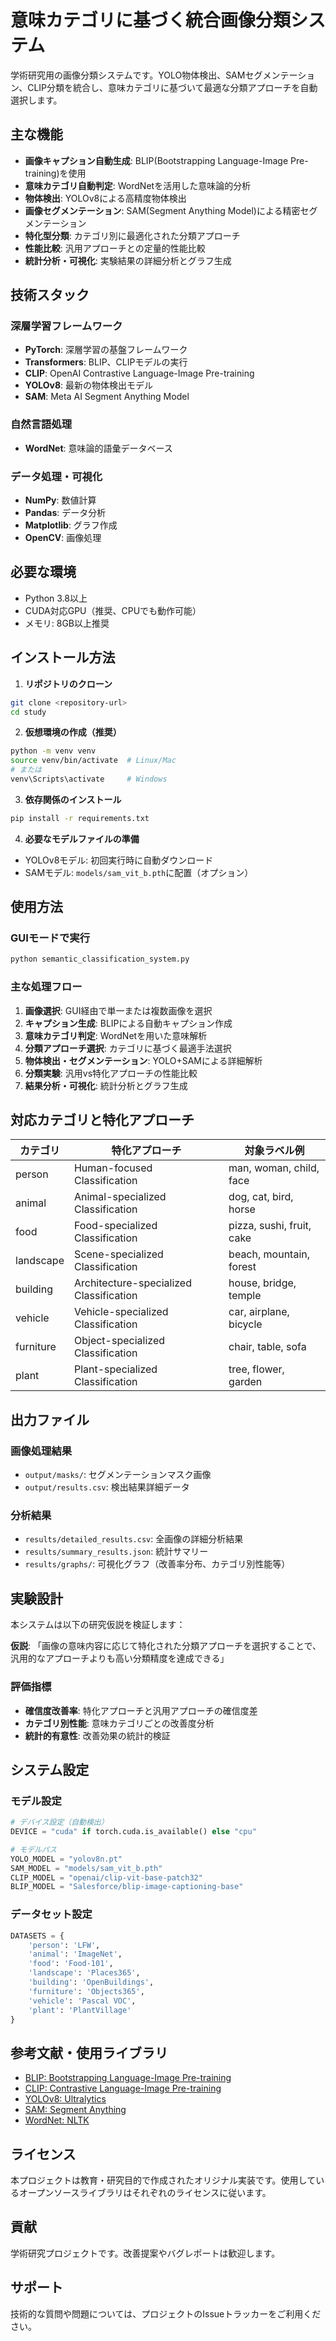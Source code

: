 # 意味カテゴリに基づく統合画像分類システム

学術研究用の画像分類システムです。YOLO物体検出、SAMセグメンテーション、CLIP分類を統合し、意味カテゴリに基づいて最適な分類アプローチを自動選択します。

## 主な機能

- **画像キャプション自動生成**: BLIP(Bootstrapping Language-Image Pre-training)を使用
- **意味カテゴリ自動判定**: WordNetを活用した意味論的分析
- **物体検出**: YOLOv8による高精度物体検出
- **画像セグメンテーション**: SAM(Segment Anything Model)による精密セグメンテーション
- **特化型分類**: カテゴリ別に最適化された分類アプローチ
- **性能比較**: 汎用アプローチとの定量的性能比較
- **統計分析・可視化**: 実験結果の詳細分析とグラフ生成

## 技術スタック

### 深層学習フレームワーク
- **PyTorch**: 深層学習の基盤フレームワーク
- **Transformers**: BLIP、CLIPモデルの実行
- **CLIP**: OpenAI Contrastive Language-Image Pre-training
- **YOLOv8**: 最新の物体検出モデル
- **SAM**: Meta AI Segment Anything Model

### 自然言語処理
- **WordNet**: 意味論的語彙データベース

### データ処理・可視化
- **NumPy**: 数値計算
- **Pandas**: データ分析
- **Matplotlib**: グラフ作成
- **OpenCV**: 画像処理

## 必要な環境

- Python 3.8以上
- CUDA対応GPU（推奨、CPUでも動作可能）
- メモリ: 8GB以上推奨

## インストール方法

1. **リポジトリのクローン**
```bash
git clone <repository-url>
cd study
```

2. **仮想環境の作成（推奨）**
```bash
python -m venv venv
source venv/bin/activate  # Linux/Mac
# または
venv\Scripts\activate     # Windows
```

3. **依存関係のインストール**
```bash
pip install -r requirements.txt
```

4. **必要なモデルファイルの準備**
- YOLOv8モデル: 初回実行時に自動ダウンロード
- SAMモデル: `models/sam_vit_b.pth`に配置（オプション）

## 使用方法

### GUIモードで実行
```bash
python semantic_classification_system.py
```

### 主な処理フロー

1. **画像選択**: GUI経由で単一または複数画像を選択
2. **キャプション生成**: BLIPによる自動キャプション作成
3. **意味カテゴリ判定**: WordNetを用いた意味解析
4. **分類アプローチ選択**: カテゴリに基づく最適手法選択
5. **物体検出・セグメンテーション**: YOLO+SAMによる詳細解析
6. **分類実験**: 汎用vs特化アプローチの性能比較
7. **結果分析・可視化**: 統計分析とグラフ生成

## 対応カテゴリと特化アプローチ

| カテゴリ | 特化アプローチ | 対象ラベル例 |
|---------|---------------|-------------|
| person | Human-focused Classification | man, woman, child, face |
| animal | Animal-specialized Classification | dog, cat, bird, horse |
| food | Food-specialized Classification | pizza, sushi, fruit, cake |
| landscape | Scene-specialized Classification | beach, mountain, forest |
| building | Architecture-specialized Classification | house, bridge, temple |
| vehicle | Vehicle-specialized Classification | car, airplane, bicycle |
| furniture | Object-specialized Classification | chair, table, sofa |
| plant | Plant-specialized Classification | tree, flower, garden |

## 出力ファイル

### 画像処理結果
- `output/masks/`: セグメンテーションマスク画像
- `output/results.csv`: 検出結果詳細データ

### 分析結果
- `results/detailed_results.csv`: 全画像の詳細分析結果
- `results/summary_results.json`: 統計サマリー
- `results/graphs/`: 可視化グラフ（改善率分布、カテゴリ別性能等）

## 実験設計

本システムは以下の研究仮説を検証します：

**仮説**: 「画像の意味内容に応じて特化された分類アプローチを選択することで、汎用的なアプローチよりも高い分類精度を達成できる」

### 評価指標
- **確信度改善率**: 特化アプローチと汎用アプローチの確信度差
- **カテゴリ別性能**: 意味カテゴリごとの改善度分析
- **統計的有意性**: 改善効果の統計的検証

## システム設定

### モデル設定
```python
# デバイス設定（自動検出）
DEVICE = "cuda" if torch.cuda.is_available() else "cpu"

# モデルパス
YOLO_MODEL = "yolov8n.pt"
SAM_MODEL = "models/sam_vit_b.pth"
CLIP_MODEL = "openai/clip-vit-base-patch32"
BLIP_MODEL = "Salesforce/blip-image-captioning-base"
```

### データセット設定
```python
DATASETS = {
    'person': 'LFW',
    'animal': 'ImageNet',
    'food': 'Food-101',
    'landscape': 'Places365',
    'building': 'OpenBuildings',
    'furniture': 'Objects365',
    'vehicle': 'Pascal VOC',
    'plant': 'PlantVillage'
}
```

## 参考文献・使用ライブラリ

- [BLIP: Bootstrapping Language-Image Pre-training](https://github.com/salesforce/BLIP)
- [CLIP: Contrastive Language-Image Pre-training](https://github.com/openai/CLIP)
- [YOLOv8: Ultralytics](https://github.com/ultralytics/ultralytics)
- [SAM: Segment Anything](https://github.com/facebookresearch/segment-anything)
- [WordNet: NLTK](https://www.nltk.org/howto/wordnet.html)

## ライセンス

本プロジェクトは教育・研究目的で作成されたオリジナル実装です。使用しているオープンソースライブラリはそれぞれのライセンスに従います。

## 貢献

学術研究プロジェクトです。改善提案やバグレポートは歓迎します。

## サポート

技術的な質問や問題については、プロジェクトのIssueトラッカーをご利用ください。